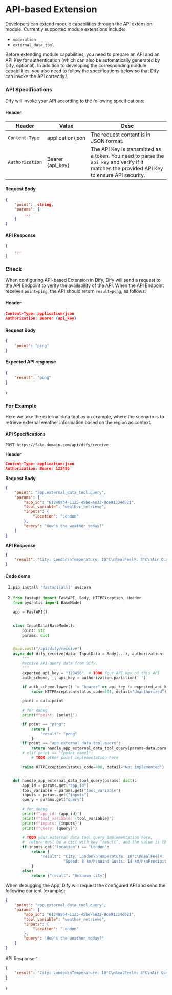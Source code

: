 # API-based Extension

Developers can extend module capabilities through the API extension module. Currently supported module extensions include:

* `moderation`&#x20;
* `external_data_tool`&#x20;

Before extending module capabilities, you need to prepare an API and an API Key for authentication (which can also be automatically generated by Dify, optional). In addition to developing the corresponding module capabilities, you also need to follow the specifications below so that Dify can invoke the API correctly.\


### API Specifications

Dify will invoke your API according to the following specifications:

#### Header

| Header          | Value             | Desc                                                                                                                                         |
| --------------- | ----------------- | -------------------------------------------------------------------------------------------------------------------------------------------- |
| `Content-Type`  | application/json  | The request content is in JSON format.                                                                                                       |
| `Authorization` | Bearer {api\_key} | The API Key is transmitted as a token. You need to parse the `api_key` and verify if it matches the provided API Key to ensure API security. |

#### Request Body

```JSON
{
    "point":  string, 
    "params": {
        ...  
    }
}
```

#### API Response

```JSON
{
    ...  
}

```

### Check

When configuring API-based Extension in Dify, Dify will send a request to the API Endpoint to verify the availability of the API. When the API Endpoint receives `point=ping`, the API should return `result=pong`, as follows:

#### Header

```JSON
Content-Type: application/json
Authorization: Bearer {api_key}
```

#### Request Body

```JSON
{
    "point": "ping"
}
```

#### Expected API response

```JSON
{
    "result": "pong"
}
```

\


### For Example

Here we take the external data tool as an example, where the scenario is to retrieve external weather information based on the region as context.

#### API Specifications

`POST https://fake-domain.com/api/dify/receive`

**Header**

```JSON
Content-Type: application/json
Authorization: Bearer 123456
```

**Request Body**

```JSON
{
    "point": "app.external_data_tool.query",
    "params": {
        "app_id": "61248ab4-1125-45be-ae32-0ce91334d021",
        "tool_variable": "weather_retrieve",
        "inputs": {
            "location": "London"
        },
        "query": "How's the weather today?"
    }
}
```

**API Response**

```JSON
{
    "result": "City: London\nTemperature: 10°C\nRealFeel®: 8°C\nAir Quality: Poor\nWind Direction: ENE\nWind Speed: 8 km/h\nWind Gusts: 14 km/h\nPrecipitation: Light rain"
}
```

#### Code demo

1. ```Bash
   pip install 'fastapi[all]' uvicorn
   ```
2. ```Python
   from fastapi import FastAPI, Body, HTTPException, Header
   from pydantic import BaseModel

   app = FastAPI()


   class InputData(BaseModel):
       point: str
       params: dict


   @app.post("/api/dify/receive")
   async def dify_receive(data: InputData = Body(...), authorization: str = Header(None)):
       """
       Receive API query data from Dify.
       """
       expected_api_key = "123456"  # TODO Your API key of this API
       auth_scheme, _, api_key = authorization.partition(' ')

       if auth_scheme.lower() != "bearer" or api_key != expected_api_key:
           raise HTTPException(status_code=401, detail="Unauthorized")

       point = data.point

       # for debug
       print(f"point: {point}")

       if point == "ping":
           return {
               "result": "pong"
           }
       if point == "app.external_data_tool.query":
           return handle_app_external_data_tool_query(params=data.params)
       # elif point == "{point name}":
           # TODO other point implementation here

       raise HTTPException(status_code=400, detail="Not implemented")


   def handle_app_external_data_tool_query(params: dict):
       app_id = params.get("app_id")
       tool_variable = params.get("tool_variable")
       inputs = params.get("inputs")
       query = params.get("query")

       # for debug
       print(f"app_id: {app_id}")
       print(f"tool_variable: {tool_variable}")
       print(f"inputs: {inputs}")
       print(f"query: {query}")

       # TODO your external data tool query implementation here, 
       #  return must be a dict with key "result", and the value is the query result
       if inputs.get("location") == "London":
           return {
               "result": "City: London\nTemperature: 10°C\nRealFeel®: 8°C\nAir Quality: Poor\nWind Direction: ENE\nWind "
                         "Speed: 8 km/h\nWind Gusts: 14 km/h\nPrecipitation: Light rain"
           }
       else:
           return {"result": "Unknown city"}
   ```

When debugging the App, Dify will request the configured API and send the following content (example):

```JSON
{
    "point": "app.external_data_tool.query",
    "params": {
        "app_id": "61248ab4-1125-45be-ae32-0ce91334d021",
        "tool_variable": "weather_retrieve",
        "inputs": {
            "location": "London"
        },
        "query": "How's the weather today?"
    }
}
```

API Response：

```JSON
{
    "result": "City: London\nTemperature: 10°C\nRealFeel®: 8°C\nAir Quality: Poor\nWind Direction: ENE\nWind Speed: 8 km/h\nWind Gusts: 14 km/h\nPrecipitation: Light rain"
}
```

\
